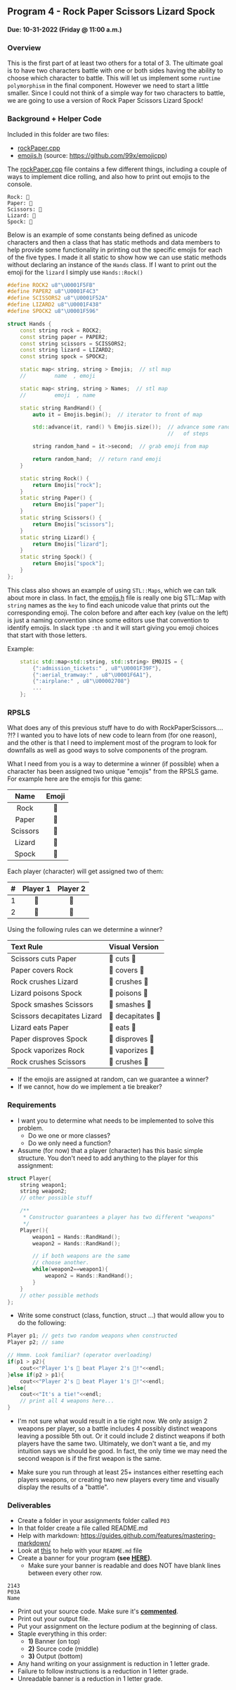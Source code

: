 ## Program 4 - Rock Paper Scissors Lizard Spock
#### Due: 10-31-2022 (Friday @ 11:00 a.m.)


### Overview

This is the first part of at least two others for a total of 3. The ultimate goal is to have two characters battle with one or both sides having the ability to choose which character to battle. This will let us implement some `runtime polymorphism` in the final component. However we need to start a little smaller. Since I could not think of a simple way for two characters to battle, we are going to use a version of Rock Paper Scissors Lizard Spock! 

### Background + Helper Code

Included in this folder are two files:

- [rockPaper.cpp](rockPaper.cpp)
- [emojis.h](emojis.h) (source: https://github.com/99x/emojicpp)

The [rockPaper.cpp](rockPaper.cpp) file contains a few different things, including a couple of ways to implement dice rolling, and also how to print out emojis to the console.

```
Rock: 🗻
Paper: 📃
Scissors: 🔪
Lizard: 🐸
Spock: 🖖
```
Below is an example of some constants being defined as unicode characters and then a class that has static methods and data members to help provide some functionality in printing out the  specific emojis for each of the five types. I made it all static to show how we can use static methods without declaring an instance of the `Hands` class. If I want to print out the emoji for the `lizard` I simply use `Hands::Rock()` 

```cpp
#define ROCK2 u8"\U0001F5FB"
#define PAPER2 u8"\U0001F4C3"
#define SCISSORS2 u8"\U0001F52A"
#define LIZARD2 u8"\U0001F438"
#define SPOCK2 u8"\U0001F596"

struct Hands {
    const string rock = ROCK2;
    const string paper = PAPER2;
    const string scissors = SCISSORS2;
    const string lizard = LIZARD2;
    const string spock = SPOCK2;

    static map< string, string > Emojis;  // stl map
    //         name  , emoji

    static map< string, string > Names;  // stl map
    //         emoji  , name

    static string RandHand() {
        auto it = Emojis.begin();  // iterator to front of map

        std::advance(it, rand() % Emojis.size());  // advance some random amnt
                                                   //   of steps

        string random_hand = it->second;  // grab emoji from map

        return random_hand;  // return rand emoji
    }

    static string Rock() {
        return Emojis["rock"];
    }
    static string Paper() {
        return Emojis["paper"];
    }
    static string Scissors() {
        return Emojis["scissors"];
    }
    static string Lizard() {
        return Emojis["lizard"];
    }
    static string Spock() {
        return Emojis["spock"];
    }
};
```

This class also shows an example of using `STL::Maps`, which we can talk about more in class. In fact, the [emojis.h](emojis.h) file is really one big STL::Map with `string` names as the `key` to find each unicode value that prints out the corresponding emoji. The colon before and after each key (value on the left) is just a naming convention since some editors use that convention to identify emojis. In slack type `:th` and it will start giving you emoji choices that start with those letters.

Example:

```cpp
    static std::map<std::string, std::string> EMOJIS = {
        {":admission_tickets:" , u8"\U0001F39F"},
        {":aerial_tramway:" , u8"\U0001F6A1"},
        {":airplane:" , u8"\U00002708"}
        ...
    };
```

### RPSLS

What does any of this previous stuff have to do with RockPaperScissors.... ?!? I wanted you to have lots of new code to learn from (for one reason), and the other is that I need to implement most of the program to look for downfalls as well as good ways to solve components of the program. 

What I need from you is a way to determine a winner (if possible) when a character has been assigned two unique "emojis" from the RPSLS game. For example here are the emojis for this game:

|   Name   | Emoji |
| :------: | :---: |
|   Rock   |   🗻   |
|  Paper   |   📃   |
| Scissors |   🔪   |
|  Lizard  |   🐸   |
|  Spock   |   🖖   |


Each player (character) will get assigned two of them:


|   #   | Player 1 | Player 2 |
| :---: | :------: | :------: |
|   1   |    📃     |    🔪     |
|   2   |    🐸     |    🗻     |


Using the following rules can we determine a winner?

| Text Rule                   | Visual Version  |
| :-------------------------- | :-------------- |
| Scissors cuts Paper         | 🔪 cuts 📃        |
| Paper covers Rock           | 📃 covers 🗻      |
| Rock crushes Lizard         | 🗻 crushes 🐸     |
| Lizard poisons Spock        | 🐸  poisons 🖖    |
| Spock smashes Scissors      | 🖖 smashes 🔪     |
| Scissors decapitates Lizard | 🔪 decapitates 🐸 |
| Lizard eats Paper           | 🐸  eats 📃       |
| Paper disproves Spock       | 📃 disproves 🖖   |
| Spock vaporizes Rock        | 🖖 vaporizes 🗻   |
| Rock crushes Scissors       | 🗻 crushes 🔪     |

- If the emojis are assigned at random, can we guarantee a winner?
- If we cannot, how do we implement a tie breaker?

### Requirements

- I want you to determine what needs to be implemented to solve this problem. 
  - Do we one or more classes? 
  - Do we only need a function? 
- Assume (for now) that a player (character) has this basic simple structure. You don't need to add anything to the player for this assignment:

``` cpp
struct Player{
    string weapon1;
    string weapon2;
    // other possible stuff

    /**
     * Constructor guarantees a player has two different "weapons"
     */
    Player(){
        weapon1 = Hands::RandHand();
        weapon2 = Hands::RandHand();

        // if both weapons are the same
        // choose another.
        while(weapon2==weapon1){
            weapon2 = Hands::RandHand();
        }
    }
    // other possible methods
};
```

- Write some construct (class, function, struct ...) that would allow you to do the following:

```cpp
Player p1; // gets two random weapons when constructed
Player p2; // same

// Hmmm. Look familiar? (operator overloading)
if(p1 > p2){
    cout<<"Player 1's 🐸 beat Player 2's 🖖!"<<endl;
}else if(p2 > p1){
    cout<<"Player 2's 🔪 beat Player 1's 🐸!"<<endl;
}else{
    cout<<"It's a tie!"<<endl;
    // print all 4 weapons here...
}

```
- I'm not sure what would result in a tie right now. We only assign 2 weapons per player, so a battle includes 4 possibly distinct weapons leaving a possible 5th out. Or it could include 2 distinct weapons if both players have the same two. Ultimately, we don't want a tie, and my intuition says we should be good. In fact, the only time we may need the second weapon is if the first weapon is the same.

- Make sure you run through at least 25+ instances either resetting each players weapons, or creating two new players every time and visually display the results of a "battle". 

### Deliverables

- Create a folder in your assignments folder called `P03`
- In that folder create a file called README.md
- Help with markdown: https://guides.github.com/features/mastering-markdown/
- Look at [this](../../Resources/02-Readmees/README.md) to help with your `README.md` file
- Create a banner for your program **(see [HERE](../../Resources/03-Banner/README.md))**.
  - Make sure your banner is readable and does NOT have blank lines between every other row.

```
2143 
P03A
Name
```

- Print out your source code. Make sure it's **[commented](../../Resources/01-Comments/README.md)**.
- Print out your output file.
- Put your assignment on the lecture podium at the beginning of class.
- Staple everything in this order:
  - **1)** Banner (on top)
  - **2)** Source code (middle)
  - **3)** Output (bottom)
- Any hand writing on your assignment is reduction in 1 letter grade.
- Failure to follow instructions is a reduction in 1 letter grade.
- Unreadable banner is a reduction in 1 letter grade.

